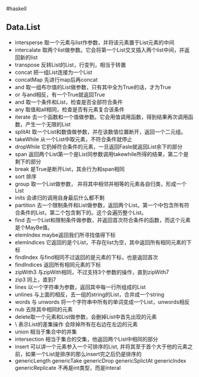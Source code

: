 ﻿#haskell
## Data.List

- intersperse 取一个元素与list作参数，并将该元素置于List元素的中间
- intercalate 取两个list做参数。它会将第一个List交叉插入两个list中间，并返回新的list
- transpose 反转List的List，行变列，相当于转置
- concat 把一组List连接为一个List
- concatMap 先进行map后再concat
- and 取一组布尔值的List做参数，只有其中全为True的话，才为True
- or 与and相反，有一个True就返回True
- and 取一个条件和List，检查是否全部符合条件
- any 取值和all相同，检查是否有元素复合该条件
- iterate 去一个函数和一个值做参数。它会用值调用函数，得到结果再次调用函数，产生一个无限的List
- splitAt 取一个List和数值做参数，并在该数值位置断开，返回一个二元组。
- takeWhile 从一个List中取元素，不符合条件就停止
- dropWhile 它扔掉符合条件的元素，一旦返回Fasle就返回List余下的部分
- span 返回两个List第一个是List同参数调用takewhile所得的结果，第二个是剩下的部分
- break 是True是断开List，其余行为和span相同
- sort 排序
- group 取一个List做参数， 并将其中相邻并相等的元素各自归类，形成一个List
- inits 会递归的调用自身最后什么都不剩
- partition 去一个限制条件和List做参数，返回两个List。第一个中包含所有符合条件的List，第二个包含剩下的。这个会遍历整个List。
- find 去一个List和限制条件做参数，并返回首次符合条件的函数，而这个元素是个MayBe值。
- elemIndex maybe返回我们所寻找值得下标
- elemIndices 它返回的是个List，不存在list为空，其中返回所有相同元素的下标
- findIndex 与find相同不过返回的是元素的下标，也是返回首次
- findIndices 返回所有相同元素的下标
- zipWith3 与zipWith相同，不过支持3个参数的操作，直到zipWith7
- zip3 同上，直到7
- lines 以一个字符串为参数，返回其中每一行所组成的List
- unlines 与上面的相反，去一组的string的List，合并成一个string
- words 与 unwords 将一个字符串中所有的单词变成一个List，unwords相反
- nub 去除其中相同的元素
- delete取一个元素和List做参数，会删掉List中首先出现的元素
- \\ 表示List的差集操作 会除掉所有在右边在左边的元素
- union 相当于集合中的并集
- intersection 相当于集合的交集，他返回两个List中相同的部分
- insert 可以讲一个元素参入一个可排序的List, 并将其至于首个大于他的元素之前，如果一个List是排序的那么insert完之后仍是排序的
- genericLength genericTake genericDrop genericSplictAt genericIndex genericReplicate 不再是int类型，而是Interal